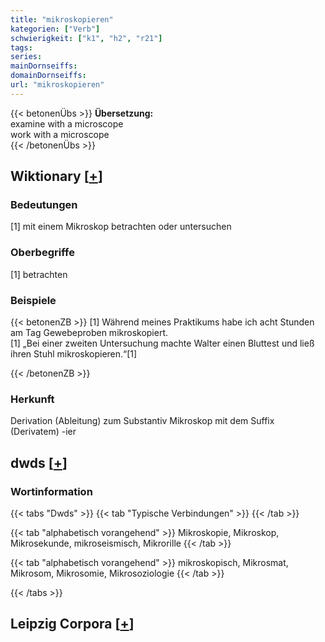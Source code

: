 ```yaml
---
title: "mikroskopieren"
kategorien: ["Verb"]
schwierigkeit: ["k1", "h2", "r21"]
tags:
series:
mainDornseiffs:
domainDornseiffs:
url: "mikroskopieren"
---
```


{{< betonenÜbs >}}
**Übersetzung:**  
examine with a  microscope  
work with a microscope  
{{< /betonenÜbs >}}

## Wiktionary [[+](https://de.wiktionary.org/wiki/mikroskopieren)]

### Bedeutungen
[1] mit einem Mikroskop betrachten oder untersuchen  

### Oberbegriffe
[1] betrachten  

### Beispiele
{{< betonenZB >}}
[1] Während meines Praktikums habe ich acht Stunden am Tag Gewebeproben mikroskopiert.  
[1] „Bei einer zweiten Untersuchung machte Walter einen Bluttest und ließ ihren Stuhl mikroskopieren.“[1]  

{{< /betonenZB >}}
### Herkunft
Derivation (Ableitung) zum Substantiv Mikroskop mit dem Suffix (Derivatem) -ier  



## dwds [[+](https://www.dwds.de/wb/mikroskopieren)]

### Wortinformation
{{< tabs "Dwds" >}}
{{< tab "Typische Verbindungen" >}}
{{< /tab >}}

{{< tab "alphabetisch vorangehend" >}}
Mikroskopie, Mikroskop, Mikrosekunde, mikroseismisch, Mikrorille
{{< /tab >}}

{{< tab "alphabetisch vorangehend" >}}
mikroskopisch, Mikrosmat, Mikrosom, Mikrosomie, Mikrosoziologie
{{< /tab >}}

{{< /tabs >}}

## Leipzig Corpora [[+](https://corpora.uni-leipzig.de/en/res?word=mikroskopieren&corpusId=deu_newscrawl-public_2018)]


